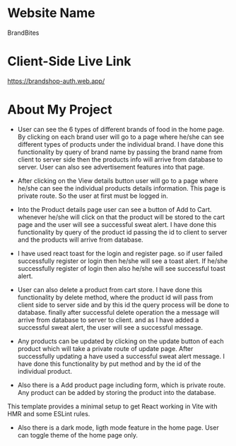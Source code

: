# Website Name
BrandBites

# Client-Side Live Link
https://brandshop-auth.web.app/


# About My Project

- User can see the 6 types of different brands of food in the home page. By clicking on each brand user will go to a page where he/she can see different types of products under the individual brand. I have done this functionality by query of brand name by passing the brand name from client to server side then the products info will arrive from database to server. User can also see advertisement features into that page.

- After clicking on the View details button user will go to a page where he/she can see the individual products details information. This page is private route. So the user at first must be logged in.

- Into the Product details page user can see a button of Add to Cart. whenever he/she will click on that the product will be stored to the cart page and the user will see a successful sweat alert. I have done this functionality by query of the product id passing the id to client to server and the products will arrive from database.

- I have used react toast for the login and register page. so if user failed successfully register or login then he/she will see a toast alert. If he/she successfully register of login then also he/she will see successful toast alert.

- User can also delete a product from cart store. I have done this functionality by delete method, where the product id will pass from client side to server side and by this id the query process will be done to database. finally after successful delete operation the a message will arrive from database to server to client. and as I have added a successful sweat alert, the user will see a successful message.

- Any products can be updated by clicking on the update button of each product which will take a private route of update page. After successfully updating a have used a successful sweat alert message. I have done this functionality by put method and by the id of the individual product.

- Also there is a Add product page including form, which is private route. Any product can be added by storing the product into the database.

This template provides a minimal setup to get React working in Vite with HMR and some ESLint rules.

- Also there is a dark mode, ligth mode feature in the home page. User can toggle theme of the home page only.
